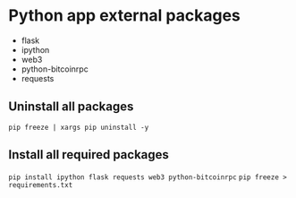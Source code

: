 # Python app external packages

* flask
* ipython
* web3
* python-bitcoinrpc
* requests


## Uninstall all packages

`pip freeze | xargs pip uninstall -y`

## Install all required packages

`pip install ipython flask requests web3 python-bitcoinrpc`
`pip freeze > requirements.txt`
